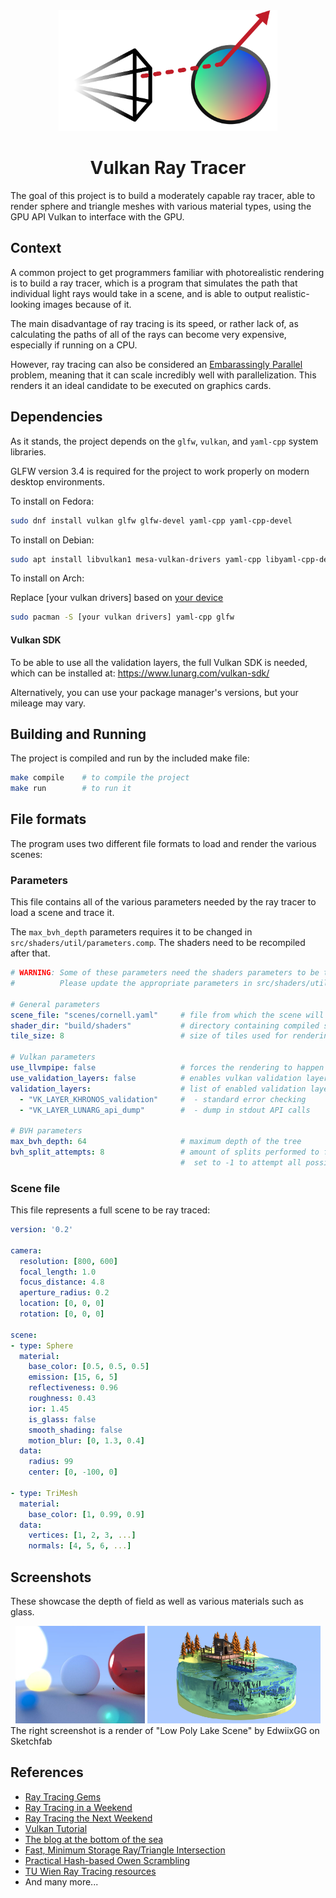 <div align="center">
    <img src="media/logo.png" width="350px" alt="Project Logo" />
    <h1>Vulkan Ray Tracer</h1>
</div>

The goal of this project is to build a moderately capable ray tracer, able to render sphere and triangle meshes with various material types, using the GPU API Vulkan to interface with the GPU.

## Context
A common project to get programmers familiar with photorealistic rendering is to build
a ray tracer, which is a program that simulates the path that individual light rays would take in a scene, and is able to output realistic-looking images because of it.

The main disadvantage of ray tracing is its speed, or rather lack of, as calculating the paths of all of the rays can become very expensive, especially if running on a CPU.

However, ray tracing can also be considered an [Embarassingly Parallel](https://en.wikipedia.org/wiki/Embarrassingly_parallel) problem, meaning that it can scale incredibly well with parallelization. This renders it an ideal candidate to be executed on graphics cards.

## Dependencies
As it stands, the project depends on the `glfw`, `vulkan`, and `yaml-cpp` system libraries.

GLFW version 3.4 is required for the project to work properly on modern desktop environments.

To install on Fedora:
```bash
sudo dnf install vulkan glfw glfw-devel yaml-cpp yaml-cpp-devel
```
To install on Debian:
```bash
sudo apt install libvulkan1 mesa-vulkan-drivers yaml-cpp libyaml-cpp-dev libglfw3 libglfw3-dev
```
To install on Arch:

Replace [your vulkan drivers] based on [your device](https://wiki.archlinux.org/title/Vulkan)
```bash
sudo pacman -S [your vulkan drivers] yaml-cpp glfw
```

#### Vulkan SDK
To be able to use all the validation layers, the full Vulkan SDK is needed, which can be installed at: https://www.lunarg.com/vulkan-sdk/

Alternatively, you can use your package manager's versions, but your mileage may vary.

## Building and Running

The project is compiled and run by the included make file:

```bash
make compile    # to compile the project
make run        # to run it
```
## File formats
The program uses two different file formats to load and render the various scenes:

### Parameters
This file contains all of the various parameters needed by the ray tracer to load a scene and trace it.

The `max_bvh_depth` parameters requires it to be changed in `src/shaders/util/parameters.comp`. The shaders need to be recompiled after that.
```yaml
# WARNING: Some of these parameters need the shaders parameters to be tweaked accordingly.
#          Please update the appropriate parameters in src/shaders/util/parameters.comp

# General parameters
scene_file: "scenes/cornell.yaml"     # file from which the scene will be loaded
shader_dir: "build/shaders"           # directory containing compiled shaders
tile_size: 8                          # size of tiles used for rendering.

# Vulkan parameters
use_llvmpipe: false                   # forces the rendering to happen on the CPU
use_validation_layers: false          # enables vulkan validation layers
validation_layers:                    # list of enabled validation layers
  - "VK_LAYER_KHRONOS_validation"     #  - standard error checking
  - "VK_LAYER_LUNARG_api_dump"        #  - dump in stdout API calls

# BVH parameters
max_bvh_depth: 64                     # maximum depth of the tree
bvh_split_attempts: 8                 # amount of splits performed to find the optimal BVH.
                                      #  set to -1 to attempt all possible splits.
```

### Scene file
This file represents a full scene to be ray traced:
```yaml
version: '0.2'

camera:
  resolution: [800, 600]
  focal_length: 1.0
  focus_distance: 4.8
  aperture_radius: 0.2
  location: [0, 0, 0]
  rotation: [0, 0, 0]

scene:
- type: Sphere
  material:
    base_color: [0.5, 0.5, 0.5]
    emission: [15, 6, 5]
    reflectiveness: 0.96
    roughness: 0.43
    ior: 1.45
    is_glass: false
    smooth_shading: false
    motion_blur: [0, 1.3, 0.4]
  data:
    radius: 99
    center: [0, -100, 0]

- type: TriMesh
  material:
    base_color: [1, 0.99, 0.9]
  data:
    vertices: [1, 2, 3, ...]
    normals: [4, 5, 6, ...]
```
## Screenshots
These showcase the depth of field as well as various materials such as glass.

<div align="middle" float="left">
    <img src="media/screenshot1.png" width="41.2%" alt="Render of pheres with focus blur" />
    <img src="media/screenshot2.png" width="55%" alt="Render of low-poly scene of a lake" />
</div>
The right screenshot is a render of "Low Poly Lake Scene" by EdwiixGG on Sketchfab

## References
- [Ray Tracing Gems](https://www.realtimerendering.com/raytracinggems/rtg/index.html)
- [Ray Tracing in a Weekend](https://raytracing.github.io/books/RayTracingInOneWeekend.html)
- [Ray Tracing the Next Weekend](https://raytracing.github.io/books/RayTracingTheNextWeek.html)
- [Vulkan Tutorial](https://vulkan-tutorial.com/)
- [The blog at the bottom of the sea](https://blog.demofox.org/2020/05/16/using-blue-noise-for-raytraced-soft-shadows/)
- [Fast, Minimum Storage Ray/Triangle Intersection](https://www.graphics.cornell.edu/pubs/1997/MT97.pdf)
- [Practical Hash-based Owen Scrambling](https://jcgt.org/published/0009/04/01/)
- [TU Wien Ray Tracing resources](https://www.iue.tuwien.ac.at/phd/ertl/node4.html)
- And many more...
